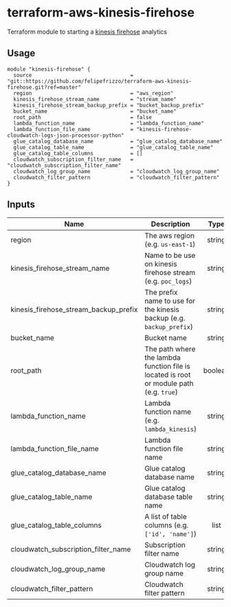 # terraform-aws-kinesis-firehose
Terraform module to starting a [kinesis firehose]('https://aws.amazon.com/kinesis/data-firehose/') analytics

## Usage
```
module "kinesis-firehose" {
  source                                = "git::https://github.com/felipefrizzo/terraform-aws-kinesis-firehose.git?ref=master"
  region                                = "aws_region"
  kinesis_firehose_stream_name          = "stream_name"
  kinesis_firehose_stream_backup_prefix = "bucket_backup_prefix"
  bucket_name                           = "bucket_name"
  root_path                             = false
  lambda_function_name                  = "lambda_function_name"
  lambda_function_file_name             = "kinesis-firehose-cloudwatch-logs-json-processor-python"
  glue_catalog_database_name            = "glue_catalog_database_name"
  glue_catalog_table_name               = "glue_catalog_table_name"
  glue_catalog_table_columns            = []
  cloudwatch_subscription_filter_name   = "cloudwatch_subscription_filter_name"
  cloudwatch_log_group_name             = "cloudwatch_log_group_name"
  cloudwatch_filter_pattern             = "cloudwatch_filter_pattern"
}
```

## Inputs

| Name | Description | Type | Default | Required |
|------|-------------|:----:|:-------:|:--------:|
| region | The aws region (e.g. `us-east-1`) | string | `` | no |
| kinesis_firehose_stream_name | Name to be use on kinesis firehose stream (e.g. `poc_logs`) | string | - | yes |
| kinesis_firehose_stream_backup_prefix | The prefix name to use for the kinesis backup (e.g. `backup_prefix`) | string | `` | no |
| bucket_name | Bucket name | string | - | yes |
| root_path | The path where the lambda function file is located is root or module path (e.g. `true`) | boolean | `` | no |
| lambda_function_name | Lambda function name (e.g. `lambda_kinesis`) | string | - | yes |
| lambda_function_file_name | Lambda function file name | string | - | yes |
| glue_catalog_database_name | Glue catalog database name | string | - | yes |
| glue_catalog_table_name | Glue catalog database table name | string | - | yes |
| glue_catalog_table_columns | A list of table columns (e.g. `['id', 'name']`) | list | `<list>` | yes |
| cloudwatch_subscription_filter_name | Subscription filter name | string | - | yes |
| cloudwatch_log_group_name | Cloudwatch log group name | string | - | yes |
| cloudwatch_filter_pattern | Cloudwatch filter pattern | string | - | yes |
